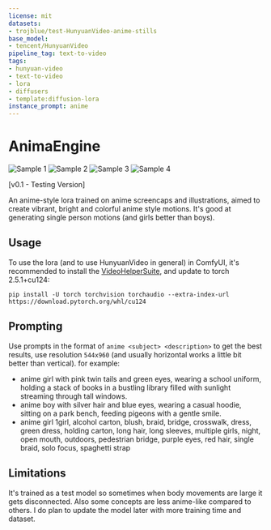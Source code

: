 ```yaml
---
license: mit
datasets:
- trojblue/test-HunyuanVideo-anime-stills
base_model:
- tencent/HunyuanVideo
pipeline_tag: text-to-video
tags:
- hunyuan-video
- text-to-video
- lora
- diffusers
- template:diffusion-lora
instance_prompt: anime
---
```


# **AnimaEngine**

![Sample 1](samples/ComfyUI_00017_.webp)
![Sample 2](samples/ComfyUI_00024_.webp)
![Sample 3](samples/ComfyUI_00068_.webp)
![Sample 4](samples/ComfyUI_00071_.webp)

[v0.1 - Testing Version]



An anime-style lora trained on anime screencaps and illustrations, aimed to create vibrant, bright and colorful anime style motions. It's good at generating single person motions (and girls better than boys).



## Usage

To use the lora (and to use HunyuanVideo in general) in ComfyUI, it's recommended to install the [VideoHelperSuite](https://github.com/Kosinkadink/ComfyUI-VideoHelperSuite), and update to torch 2.5.1+cu124:

```
pip install -U torch torchvision torchaudio --extra-index-url https://download.pytorch.org/whl/cu124
```



## Prompting

Use prompts in the format of `anime <subject> <description>` to get the best results, use resolution `544x960` (and usually horizontal works a little bit better than vertical). for example:



- anime girl with pink twin tails and green eyes, wearing a school uniform, holding a stack of books in a bustling library filled with sunlight streaming through tall windows.
- anime boy with silver hair and blue eyes, wearing a casual hoodie, sitting on a park bench, feeding pigeons with a gentle smile.
- anime girl 1girl, alcohol carton, blush, braid, bridge, crosswalk, dress, green dress, holding carton, long hair, long sleeves, multiple girls, night, open mouth, outdoors, pedestrian bridge, purple eyes, red hair, single braid, solo focus, spaghetti strap

## Limitations

It's trained as a test model so sometimes when body movements are large it gets disconnected. Also some concepts are less anime-like compared to others. I do plan to update the model later with more training time and dataset.
